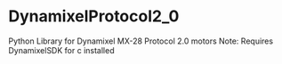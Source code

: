 # DynamixelProtocol2_0
Python Library for Dynamixel MX-28 Protocol 2.0 motors 
Note: Requires DynamixelSDK for c installed
